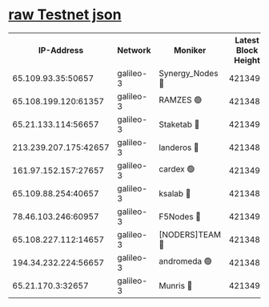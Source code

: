 [raw Testnet json](https://rpc-check.androt.stavr.tech/androt/rpcandrot_result.json)
=

<table><tr><th>IP-Address</th><th>Network</th><th>Moniker</th><th>Latest Block Height</th><th>Earliest Block Height</th><th>Catching Up</th><th>Tx Index</th><th>Voting Power</th><th>Scan Time</th></tr><tr><td>65.109.93.35:50657</td><td>galileo-3</td><td>Synergy_Nodes 🔴</td><td>4213492</td><td>0</td><td>False</td><td>on</td><td>960602</td><td>2023-12-13T19:49:15.032155621UTC</td></tr><tr><td>65.108.199.120:61357</td><td>galileo-3</td><td>RAMZES 🟢</td><td>4213489</td><td>1</td><td>False</td><td>on</td><td>0</td><td>2023-12-13T19:48:59.941418129UTC</td></tr><tr><td>65.21.133.114:56657</td><td>galileo-3</td><td>Staketab 🔴</td><td>4213492</td><td>90001</td><td>False</td><td>on</td><td>2</td><td>2023-12-13T19:49:16.017622433UTC</td></tr><tr><td>213.239.207.175:42657</td><td>galileo-3</td><td>landeros 🔴</td><td>4213487</td><td>2642001</td><td>False</td><td>on</td><td>72</td><td>2023-12-13T19:48:47.773003110UTC</td></tr><tr><td>161.97.152.157:27657</td><td>galileo-3</td><td>cardex 🟢</td><td>4213492</td><td>2945323</td><td>False</td><td>on</td><td>0</td><td>2023-12-13T19:49:15.408626128UTC</td></tr><tr><td>65.109.88.254:40657</td><td>galileo-3</td><td>ksalab 🔴</td><td>4213488</td><td>3000356</td><td>False</td><td>on</td><td>31929</td><td>2023-12-13T19:48:55.480728459UTC</td></tr><tr><td>78.46.103.246:60957</td><td>galileo-3</td><td>F5Nodes 🔴</td><td>4213492</td><td>3057001</td><td>False</td><td>off</td><td>24</td><td>2023-12-13T19:49:15.663296826UTC</td></tr><tr><td>65.108.227.112:14657</td><td>galileo-3</td><td>[NODERS]TEAM 🔴</td><td>4213487</td><td>3176323</td><td>False</td><td>on</td><td>959621</td><td>2023-12-13T19:48:48.133028458UTC</td></tr><tr><td>194.34.232.224:56657</td><td>galileo-3</td><td>andromeda 🟢</td><td>4213488</td><td>4113488</td><td>False</td><td>off</td><td>0</td><td>2023-12-13T19:48:55.112724050UTC</td></tr><tr><td>65.21.170.3:32657</td><td>galileo-3</td><td>Munris 🔴</td><td>4213490</td><td>4113490</td><td>False</td><td>off</td><td>414</td><td>2023-12-13T19:49:06.477167875UTC</td></tr></table>

